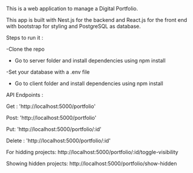 This is a web application to manage a Digital Portfolio.

This app is built with Nest.js for the backend and React.js for the front end with bootstrap for styling and PostgreSQL as database.

Steps to run it :

-Clone the repo 

- Go to server folder and install dependencies using  npm install 

-Set your database with a .env file  

- Go to client folder and install dependencies using npm install 

API Endpoints : 

Get : 'http://localhost:5000/portfolio'

Post: 'http://localhost:5000/portfolio'

Put: 'http://localhost:5000/portfolio/:id'

Delete : 'http://localhost:5000/portfolio/:id'

For hidding projects: http://localhost:5000/portfolio/:id/toggle-visibility

Showing hidden projects: http://localhost:5000/portfolio/show-hidden
